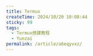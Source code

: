```yaml
---
title: Termux
createTime: 2024/10/20 10:08:44
sticky: 99
tags:
  - Termux搭建教程
  - Yunzai
permalink: /article/a6eqyvxz/
---
```

